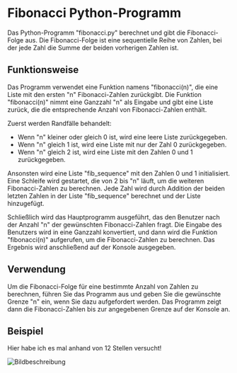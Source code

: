 # Fibonacci Python-Programm

Das Python-Programm "fibonacci.py" berechnet und gibt die Fibonacci-Folge aus. Die Fibonacci-Folge ist eine sequentielle Reihe von Zahlen, bei der jede Zahl die Summe der beiden vorherigen Zahlen ist.

## Funktionsweise

Das Programm verwendet eine Funktion namens "fibonacci(n)", die eine Liste mit den ersten "n" Fibonacci-Zahlen zurückgibt. Die Funktion "fibonacci(n)" nimmt eine Ganzzahl "n" als Eingabe und gibt eine Liste zurück, die die entsprechende Anzahl von Fibonacci-Zahlen enthält.

Zuerst werden Randfälle behandelt: 
- Wenn "n" kleiner oder gleich 0 ist, wird eine leere Liste zurückgegeben. 
- Wenn "n" gleich 1 ist, wird eine Liste mit nur der Zahl 0 zurückgegeben. 
- Wenn "n" gleich 2 ist, wird eine Liste mit den Zahlen 0 und 1 zurückgegeben.

Ansonsten wird eine Liste "fib_sequence" mit den Zahlen 0 und 1 initialisiert. Eine Schleife wird gestartet, die von 2 bis "n" läuft, um die weiteren Fibonacci-Zahlen zu berechnen. Jede Zahl wird durch Addition der beiden letzten Zahlen in der Liste "fib_sequence" berechnet und der Liste hinzugefügt.

Schließlich wird das Hauptprogramm ausgeführt, das den Benutzer nach der Anzahl "n" der gewünschten Fibonacci-Zahlen fragt. Die Eingabe des Benutzers wird in eine Ganzzahl konvertiert, und dann wird die Funktion "fibonacci(n)" aufgerufen, um die Fibonacci-Zahlen zu berechnen. Das Ergebnis wird anschließend auf der Konsole ausgegeben.

## Verwendung

Um die Fibonacci-Folge für eine bestimmte Anzahl von Zahlen zu berechnen, führen Sie das Programm aus und geben Sie die gewünschte Grenze "n" ein, wenn Sie dazu aufgefordert werden. Das Programm zeigt dann die Fibonacci-Zahlen bis zur angegebenen Grenze auf der Konsole an.

## Beispiel

Hier habe ich es mal anhand von 12 Stellen versucht!

![Bildbeschreibung](https://drive.google.com/uc?export=view&id=1L3g_Zq4QQ7kIaw1_ZLvOLM678DjPJHzD)
